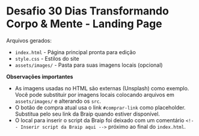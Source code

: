 
# Desafio 30 Dias Transformando Corpo & Mente - Landing Page

Arquivos gerados:
- `index.html` - Página principal pronta para edição
- `style.css` - Estilos do site
- `assets/images/` - Pasta para suas imagens locais (opcional)

**Observações importantes**
- As imagens usadas no HTML são externas (Unsplash) como exemplo. Você pode substituir por imagens locais colocando arquivos em `assets/images/` e alterando os `src`.
- O botão de compra atual usa o link `#comprar-link` como placeholder. Substitua pelo seu link da Braip quando estiver disponível.
- O local para inserir o script da Braip foi deixado com um comentário `<!-- Inserir script da Braip aqui -->` próximo ao final do `index.html`.
